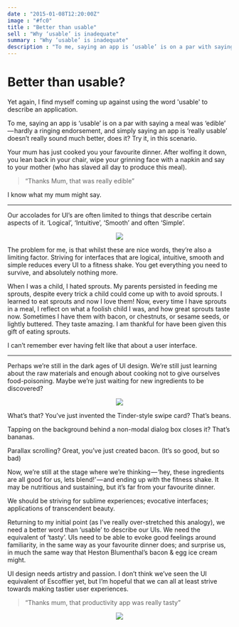 ```yaml
---
date : "2015-01-08T12:20:00Z"
image : "#fc0"
title : "Better than usable"
sell : "Why ‘usable’ is inadequate"
summary : "Why ‘usable’ is inadequate"
description : "To me, saying an app is ‘usable’ is on a par with saying a meal was ‘edible’ — hardly a ringing endorsement..."
---
```

# Better than usable?

Yet again, I find myself coming up against using the word 'usable' to describe an application.

To me, saying an app is ‘usable’ is on a par with saying a meal was ‘edible’ — hardly a ringing endorsement, and simply saying an app is ‘really usable’ doesn’t really sound much better, does it? Try it, in this scenario.

Your mum has just cooked you your favourite dinner. After wolfing it down, you lean back in your chair, wipe your grinning face with a napkin and say to your mother (who has slaved all day to produce this meal).

> “Thanks Mum, that was really edible”

I know what my mum might say.

---

Our accolades for UI’s are often limited to things that describe certain aspects of it. ‘Logical’, ‘Intuitive’, ‘Smooth’ and often ‘Simple’.

<center>
<img src="/assets/images/milk_protein.jpeg" />
</center>

The problem for me, is that whilst these are nice words, they’re also a limiting factor. Striving for interfaces that are logical, intuitive, smooth and simple reduces every UI to a fitness shake. You get everything you need to survive, and absolutely nothing more.

When I was a child, I hated sprouts. My parents persisted in feeding me sprouts, despite every trick a child could come up with to avoid sprouts. I learned to eat sprouts and now I love them! Now, every time I have sprouts in a meal, I reflect on what a foolish child I was, and how great sprouts taste now. Sometimes I have them with bacon, or chestnuts, or sesame seeds, or lightly buttered. They taste amazing. I am thankful for have been given this gift of eating sprouts.

I can’t remember ever having felt like that about a user interface.

---

Perhaps we’re still in the dark ages of UI design. We’re still just learning about the raw materials and enough about cooking not to give ourselves food-poisoning. Maybe we’re just waiting for new ingredients to be discovered?

<center><img src="/assets/images/banana.jpeg" /></center>

What’s that? You’ve just invented the Tinder-style swipe card? That’s beans.

Tapping on the background behind a non-modal dialog box closes it? That’s bananas.

Parallax scrolling? Great, you’ve just created bacon. (It’s so good, but so bad)

Now, we’re still at the stage where we’re thinking — ‘hey, these ingredients are all good for us, lets blend!’ — and ending up with the fitness shake. It may be nutritious and sustaining, but it’s far from your favourite dinner.

We should be striving for sublime experiences; evocative interfaces; applications of transcendent beauty.

Returning to my initial point (as I’ve really over-stretched this analogy), we need a better word than ‘usable’ to describe our UIs. We need the equivalent of ‘tasty’. UIs need to be able to evoke good feelings around familiarity, in the same way as your favourite dinner does; and surprise us, in much the same way that Heston Blumenthal’s bacon & egg ice cream might.

UI design needs artistry and passion. I don’t think we’ve seen the UI equivalent of Escoffier yet, but I’m hopeful that we can all at least strive towards making tastier user experiences.

> “Thanks mum, that productivity app was really tasty”

<center><img src="/assets/images/sprout.jpeg" /></center>